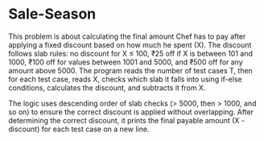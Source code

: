 ﻿# Sale-Season

This problem is about calculating the final amount Chef has to pay after applying a fixed discount based on how much he spent (X). The discount follows slab rules: no discount for X ≤ 100, ₹25 off if X is between 101 and 1000, ₹100 off for values between 1001 and 5000, and ₹500 off for any amount above 5000. The program reads the number of test cases T, then for each test case, reads X, checks which slab it falls into using if-else conditions, calculates the discount, and subtracts it from X.

The logic uses descending order of slab checks (> 5000, then > 1000, and so on) to ensure the correct discount is applied without overlapping. After determining the correct discount, it prints the final payable amount (X - discount) for each test case on a new line.
